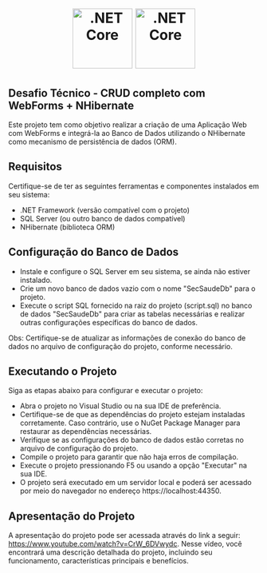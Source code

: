 <div align="center">
	<h1 align="center">
        <img height="120" width="120" alt=".NET Core" src="https://i.ibb.co/svgW8bp/net-removebg-preview.png"/>
    	  <img height="120" width="120" alt=".NET Core" src="https://www.daimto.com/wp-content/uploads/2017/10/NhibernateLogo400x400.png"/>
	</h1>
</div>

## Desafio Técnico - CRUD completo com WebForms + NHibernate 
Este projeto tem como objetivo realizar a criação de uma Aplicação Web com WebForms e integrá-la ao Banco de Dados utilizando o NHibernate como mecanismo de persistência de dados (ORM).

## Requisitos
Certifique-se de ter as seguintes ferramentas e componentes instalados em seu sistema:

- .NET Framework (versão compatível com o projeto)
- SQL Server (ou outro banco de dados compatível)
- NHibernate (biblioteca ORM)

## Configuração do Banco de Dados
- Instale e configure o SQL Server em seu sistema, se ainda não estiver instalado.
- Crie um novo banco de dados vazio com o nome "SecSaudeDb" para o projeto.
- Execute o script SQL fornecido na raiz do projeto (script.sql) no banco de dados "SecSaudeDb" para criar as tabelas necessárias e realizar outras configurações específicas do banco de dados.

Obs: Certifique-se de atualizar as informações de conexão do banco de dados no arquivo de configuração do projeto, conforme necessário.

## Executando o Projeto
Siga as etapas abaixo para configurar e executar o projeto:

- Abra o projeto no Visual Studio ou na sua IDE de preferência.
- Certifique-se de que as dependências do projeto estejam instaladas corretamente. Caso contrário, use o NuGet Package Manager para restaurar as dependências necessárias.
- Verifique se as configurações do banco de dados estão corretas no arquivo de configuração do projeto.
- Compile o projeto para garantir que não haja erros de compilação.
- Execute o projeto pressionando F5 ou usando a opção "Executar" na sua IDE.
- O projeto será executado em um servidor local e poderá ser acessado por meio do navegador no endereço https://localhost:44350.

## Apresentação do Projeto
A apresentação do projeto pode ser acessada através do link a seguir: https://www.youtube.com/watch?v=CrW_6DVwydc. Nesse vídeo, você encontrará uma descrição detalhada do projeto, incluindo seu funcionamento, características principais e benefícios.

